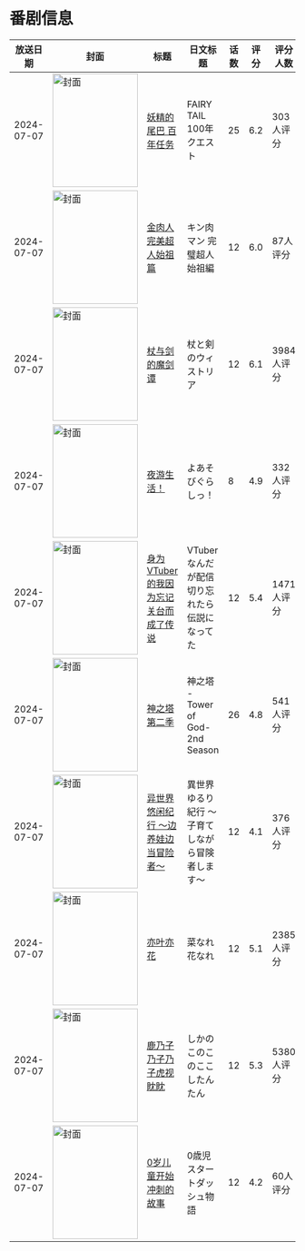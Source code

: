 # 番剧信息

|放送日期|封面|标题|日文标题|话数|评分|评分人数|
|---|---|---|---|---|---|---|
|2024-07-07|<img src="https://lain.bgm.tv/pic/cover/c/e8/2c/349093_DJuws.jpg" alt="封面" style="width:150px;height:200px;object-fit:cover;">|[妖精的尾巴 百年任务](https://bangumi.tv/subject/349093)|FAIRY TAIL 100年クエスト|25|6.2|303人评分|
|2024-07-07|<img src="https://lain.bgm.tv/pic/cover/c/1b/83/424853_J6II2.jpg" alt="封面" style="width:150px;height:200px;object-fit:cover;">|[金肉人 完美超人始祖篇](https://bangumi.tv/subject/424853)|キン肉マン 完璧超人始祖編|12|6.0|87人评分|
|2024-07-07|<img src="https://lain.bgm.tv/pic/cover/c/6d/e5/479477_19844.jpg" alt="封面" style="width:150px;height:200px;object-fit:cover;">|[杖与剑的魔剑谭](https://bangumi.tv/subject/479477)|杖と剣のウィストリア|12|6.1|3984人评分|
|2024-07-07|<img src="https://bangumi.tv/img/no_icon_subject.png" alt="封面" style="width:150px;height:200px;object-fit:cover;">|[夜游生活！](https://bangumi.tv/subject/475555)|よあそびぐらしっ！|8|4.9|332人评分|
|2024-07-07|<img src="https://lain.bgm.tv/pic/cover/c/fb/28/416320_Iprrq.jpg" alt="封面" style="width:150px;height:200px;object-fit:cover;">|[身为VTuber的我因为忘记关台而成了传说](https://bangumi.tv/subject/416320)|VTuberなんだが配信切り忘れたら伝説になってた|12|5.4|1471人评分|
|2024-07-07|<img src="https://lain.bgm.tv/pic/cover/c/de/86/394996_F31n3.jpg" alt="封面" style="width:150px;height:200px;object-fit:cover;">|[神之塔 第二季](https://bangumi.tv/subject/394996)|神之塔 -Tower of God- 2nd Season|26|4.8|541人评分|
|2024-07-07|<img src="https://lain.bgm.tv/pic/cover/c/6c/36/467811_WRG0r.jpg" alt="封面" style="width:150px;height:200px;object-fit:cover;">|[异世界悠闲纪行 ～边养娃边当冒险者～](https://bangumi.tv/subject/467811)|異世界ゆるり紀行 ～子育てしながら冒険者します～|12|4.1|376人评分|
|2024-07-07|<img src="https://lain.bgm.tv/pic/cover/c/d5/89/464561_DRdV0.jpg" alt="封面" style="width:150px;height:200px;object-fit:cover;">|[亦叶亦花](https://bangumi.tv/subject/464561)|菜なれ花なれ|12|5.1|2385人评分|
|2024-07-07|<img src="https://lain.bgm.tv/pic/cover/c/b1/7b/484761_r83E8.jpg" alt="封面" style="width:150px;height:200px;object-fit:cover;">|[鹿乃子乃子乃子虎视眈眈](https://bangumi.tv/subject/484761)|しかのこのこのここしたんたん|12|5.3|5380人评分|
|2024-07-07|<img src="https://lain.bgm.tv/pic/cover/c/de/49/497620_JdDD9.jpg" alt="封面" style="width:150px;height:200px;object-fit:cover;">|[0岁儿童开始冲刺的故事](https://bangumi.tv/subject/497620)|0歳児スタートダッシュ物語|12|4.2|60人评分|
